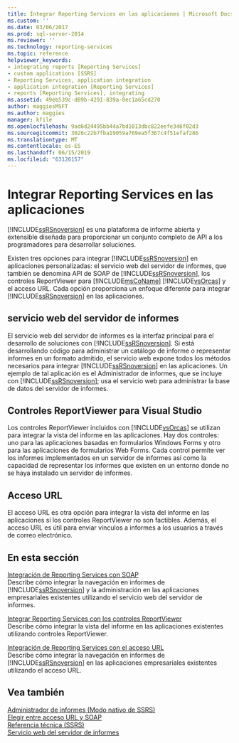 ```yaml
---
title: Integrar Reporting Services en las aplicaciones | Microsoft Docs
ms.custom: ''
ms.date: 03/06/2017
ms.prod: sql-server-2014
ms.reviewer: ''
ms.technology: reporting-services
ms.topic: reference
helpviewer_keywords:
- integrating reports [Reporting Services]
- custom applications [SSRS]
- Reporting Services, application integration
- application integration [Reporting Services]
- reports [Reporting Services], integrating
ms.assetid: 49eb539c-d89b-4291-839a-0ec1a65cd270
author: maggiesMSFT
ms.author: maggies
manager: kfile
ms.openlocfilehash: 9ad6d24495bb44a7bd1013dbc822eefe346f02d3
ms.sourcegitcommit: 3026c22b7fba19059a769ea5f367c4f51efaf286
ms.translationtype: MT
ms.contentlocale: es-ES
ms.lasthandoff: 06/15/2019
ms.locfileid: "63126157"
---
```

# <a name="integrating-reporting-services-into-applications"></a>Integrar Reporting Services en las aplicaciones
  [!INCLUDE[ssRSnoversion](../../includes/ssrsnoversion-md.md)] es una plataforma de informe abierta y extensible diseñada para proporcionar un conjunto completo de API a los programadores para desarrollar soluciones.  
  
 Existen tres opciones para integrar [!INCLUDE[ssRSnoversion](../../includes/ssrsnoversion-md.md)] en aplicaciones personalizadas: el servicio web del servidor de informes, que también se denomina API de SOAP de [!INCLUDE[ssRSnoversion](../../includes/ssrsnoversion-md.md)], los controles ReportViewer para [!INCLUDE[msCoName](../../includes/msconame-md.md)] [!INCLUDE[vsOrcas](../../includes/vsorcas-md.md)] y el acceso URL. Cada opción proporciona un enfoque diferente para integrar [!INCLUDE[ssRSnoversion](../../includes/ssrsnoversion-md.md)] en las aplicaciones.  
  
## <a name="report-server-web-service"></a>servicio web del servidor de informes  
 El servicio web del servidor de informes es la interfaz principal para el desarrollo de soluciones con [!INCLUDE[ssRSnoversion](../../includes/ssrsnoversion-md.md)]. Si está desarrollando código para administrar un catálogo de informe o representar informes en un formato admitido, el servicio web expone todos los métodos necesarios para integrar [!INCLUDE[ssRSnoversion](../../includes/ssrsnoversion-md.md)] en las aplicaciones. Un ejemplo de tal aplicación es el Administrador de informes, que se incluye con [!INCLUDE[ssRSnoversion](../../includes/ssrsnoversion-md.md)]; usa el servicio web para administrar la base de datos del servidor de informes.  
  
## <a name="reportviewer-controls-for-visual-studio"></a>Controles ReportViewer para Visual Studio  
 Los controles ReportViewer incluidos con [!INCLUDE[vsOrcas](../../includes/vsorcas-md.md)] se utilizan para integrar la vista del informe en las aplicaciones. Hay dos controles: uno para las aplicaciones basadas en formularios Windows Forms y otro para las aplicaciones de formularios Web Forms. Cada control permite ver los informes implementados en un servidor de informes así como la capacidad de representar los informes que existen en un entorno donde no se haya instalado un servidor de informes.  
  
## <a name="url-access"></a>Acceso URL  
 El acceso URL es otra opción para integrar la vista del informe en las aplicaciones si los controles ReportViewer no son factibles. Además, el acceso URL es útil para enviar vínculos a informes a los usuarios a través de correo electrónico.  
  
## <a name="in-this-section"></a>En esta sección  
 [Integración de Reporting Services con SOAP](../application-integration/integrating-reporting-services-using-soap.md)  
 Describe cómo integrar la navegación en informes de [!INCLUDE[ssRSnoversion](../../includes/ssrsnoversion-md.md)] y la administración en las aplicaciones empresariales existentes utilizando el servicio web del servidor de informes.  
  
 [Integrar Reporting Services con los controles ReportViewer](../application-integration/integrating-reporting-services-using-reportviewer-controls.md)  
 Describe cómo integrar la vista del informe en las aplicaciones existentes utilizando controles ReportViewer.  
  
 [Integración de Reporting Services con el acceso URL](../application-integration/integrating-reporting-services-using-url-access.md)  
 Describe cómo integrar la navegación en informes de [!INCLUDE[ssRSnoversion](../../includes/ssrsnoversion-md.md)] en las aplicaciones empresariales existentes utilizando el acceso URL.  
  
## <a name="see-also"></a>Vea también  
 [Administrador de informes &#40;Modo nativo de SSRS&#41;](../../../2014/reporting-services/report-manager-ssrs-native-mode.md)   
 [Elegir entre acceso URL y SOAP](../../../2014/reporting-services/application-integration/choosing-between-url-access-and-soap.md)   
 [Referencia técnica &#40;SSRS&#41;](../../../2014/reporting-services/technical-reference-ssrs.md)   
 [Servicio web del servidor de informes](../report-server-web-service/report-server-web-service.md)  
  
  

